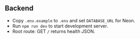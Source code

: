 ## Backend

- Copy `.env.example` to `.env` and set `DATABASE_URL` for Neon.
- Run `npm run dev` to start development server.
- Root route: GET `/` returns health JSON.

